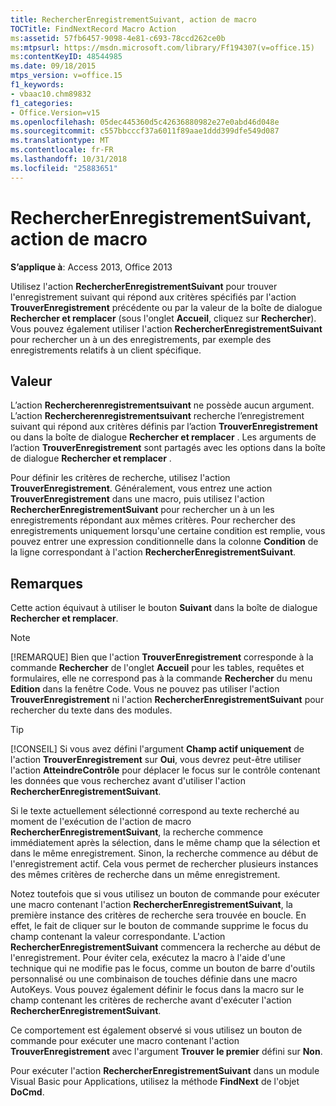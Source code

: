 ```yaml
---
title: RechercherEnregistrementSuivant, action de macro
TOCTitle: FindNextRecord Macro Action
ms:assetid: 57fb6457-9098-4e81-c693-78ccd262ce0b
ms:mtpsurl: https://msdn.microsoft.com/library/Ff194307(v=office.15)
ms:contentKeyID: 48544985
ms.date: 09/18/2015
mtps_version: v=office.15
f1_keywords:
- vbaac10.chm89832
f1_categories:
- Office.Version=v15
ms.openlocfilehash: 05dec445360d5c42636880982e27e0abd46d048e
ms.sourcegitcommit: c557bbcccf37a6011f89aae1ddd399dfe549d087
ms.translationtype: MT
ms.contentlocale: fr-FR
ms.lasthandoff: 10/31/2018
ms.locfileid: "25883651"
---
```

# <a name="findnextrecord-macro-action"></a>RechercherEnregistrementSuivant, action de macro


**S’applique à**: Access 2013, Office 2013

Utilisez l'action **RechercherEnregistrementSuivant** pour trouver l'enregistrement suivant qui répond aux critères spécifiés par l'action **TrouverEnregistrement** précédente ou par la valeur de la boîte de dialogue **Rechercher et remplacer** (sous l'onglet **Accueil**, cliquez sur **Rechercher**). Vous pouvez également utiliser l'action **RechercherEnregistrementSuivant** pour rechercher un à un des enregistrements, par exemple des enregistrements relatifs à un client spécifique.

## <a name="setting"></a>Valeur

L’action **Rechercherenregistrementsuivant** ne possède aucun argument. L’action **Rechercherenregistrementsuivant** recherche l’enregistrement suivant qui répond aux critères définis par l’action **TrouverEnregistrement** ou dans la boîte de dialogue **Rechercher et remplacer** . Les arguments de l’action **TrouverEnregistrement** sont partagés avec les options dans la boîte de dialogue **Rechercher et remplacer** .

Pour définir les critères de recherche, utilisez l'action **TrouverEnregistrement**. Généralement, vous entrez une action **TrouverEnregistrement** dans une macro, puis utilisez l'action **RechercherEnregistrementSuivant** pour rechercher un à un les enregistrements répondant aux mêmes critères. Pour rechercher des enregistrements uniquement lorsqu'une certaine condition est remplie, vous pouvez entrer une expression conditionnelle dans la colonne **Condition** de la ligne correspondant à l'action **RechercherEnregistrementSuivant**.

## <a name="remarks"></a>Remarques

Cette action équivaut à utiliser le bouton **Suivant** dans la boîte de dialogue **Rechercher et remplacer**.


> [!NOTE]
> <P>[!REMARQUE] Bien que l'action <STRONG>TrouverEnregistrement</STRONG> corresponde à la commande <STRONG>Rechercher</STRONG> de l'onglet <STRONG>Accueil</STRONG> pour les tables, requêtes et formulaires, elle ne correspond pas à la commande <STRONG>Rechercher</STRONG> du menu <STRONG>Edition</STRONG> dans la fenêtre Code. Vous ne pouvez pas utiliser l'action <STRONG>TrouverEnregistrement</STRONG> ni l'action <STRONG>RechercherEnregistrementSuivant</STRONG> pour rechercher du texte dans des modules.</P>




> [!TIP]
> <P>[!CONSEIL] Si vous avez défini l'argument <STRONG>Champ actif uniquement</STRONG> de l'action <STRONG>TrouverEnregistrement</STRONG> sur <STRONG>Oui</STRONG>, vous devrez peut-être utiliser l'action <STRONG>AtteindreContrôle</STRONG> pour déplacer le focus sur le contrôle contenant les données que vous recherchez avant d'utiliser l'action <STRONG>RechercherEnregistrementSuivant</STRONG>.</P>



Si le texte actuellement sélectionné correspond au texte recherché au moment de l'exécution de l'action de macro **RechercherEnregistrementSuivant**, la recherche commence immédiatement après la sélection, dans le même champ que la sélection et dans le même enregistrement. Sinon, la recherche commence au début de l'enregistrement actif. Cela vous permet de rechercher plusieurs instances des mêmes critères de recherche dans un même enregistrement.

Notez toutefois que si vous utilisez un bouton de commande pour exécuter une macro contenant l'action **RechercherEnregistrementSuivant**, la première instance des critères de recherche sera trouvée en boucle. En effet, le fait de cliquer sur le bouton de commande supprime le focus du champ contenant la valeur correspondante. L'action **RechercherEnregistrementSuivant** commencera la recherche au début de l'enregistrement. Pour éviter cela, exécutez la macro à l'aide d'une technique qui ne modifie pas le focus, comme un bouton de barre d'outils personnalisé ou une combinaison de touches définie dans une macro AutoKeys. Vous pouvez également définir le focus dans la macro sur le champ contenant les critères de recherche avant d'exécuter l'action **RechercherEnregistrementSuivant**.

Ce comportement est également observé si vous utilisez un bouton de commande pour exécuter une macro contenant l'action **TrouverEnregistrement** avec l'argument **Trouver le premier** défini sur **Non**.

Pour exécuter l'action **RechercherEnregistrementSuivant** dans un module Visual Basic pour Applications, utilisez la méthode **FindNext** de l'objet **DoCmd**.

